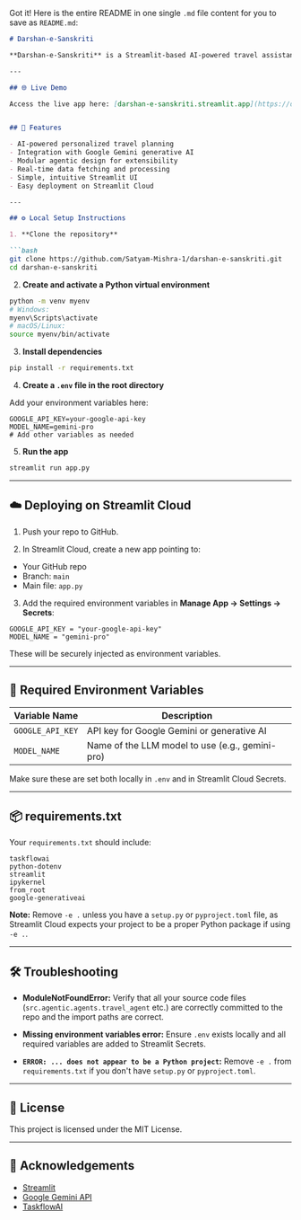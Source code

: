 Got it! Here is the entire README in one single `.md` file content for you to save as `README.md`:

```markdown
# Darshan-e-Sanskriti

**Darshan-e-Sanskriti** is a Streamlit-based AI-powered travel assistant that helps users explore Indian cultural heritage. It leverages large language models (LLMs) like Gemini to generate personalized travel itineraries and present cultural insights in an interactive, user-friendly web interface.

---

## 🌐 Live Demo

Access the live app here: [darshan-e-sanskriti.streamlit.app](https://darshan-e-sanskriti.streamlit.app)


## 🚀 Features

- AI-powered personalized travel planning  
- Integration with Google Gemini generative AI  
- Modular agentic design for extensibility  
- Real-time data fetching and processing  
- Simple, intuitive Streamlit UI  
- Easy deployment on Streamlit Cloud

---

## ⚙️ Local Setup Instructions

1. **Clone the repository**

```bash
git clone https://github.com/Satyam-Mishra-1/darshan-e-sanskriti.git
cd darshan-e-sanskriti
````

2. **Create and activate a Python virtual environment**

```bash
python -m venv myenv
# Windows:
myenv\Scripts\activate
# macOS/Linux:
source myenv/bin/activate
```

3. **Install dependencies**

```bash
pip install -r requirements.txt
```

4. **Create a `.env` file in the root directory**

Add your environment variables here:

```env
GOOGLE_API_KEY=your-google-api-key
MODEL_NAME=gemini-pro
# Add other variables as needed
```

5. **Run the app**

```bash
streamlit run app.py
```

---

## ☁️ Deploying on Streamlit Cloud

1. Push your repo to GitHub.

2. In Streamlit Cloud, create a new app pointing to:

* Your GitHub repo
* Branch: `main`
* Main file: `app.py`

3. Add the required environment variables in **Manage App → Settings → Secrets**:

```
GOOGLE_API_KEY = "your-google-api-key"
MODEL_NAME = "gemini-pro"
```

These will be securely injected as environment variables.

---

## 🔐 Required Environment Variables

| Variable Name    | Description                                     |
| ---------------- | ----------------------------------------------- |
| `GOOGLE_API_KEY` | API key for Google Gemini or generative AI      |
| `MODEL_NAME`     | Name of the LLM model to use (e.g., gemini-pro) |

Make sure these are set both locally in `.env` and in Streamlit Cloud Secrets.

---

## 📦 requirements.txt

Your `requirements.txt` should include:

```
taskflowai
python-dotenv
streamlit
ipykernel
from_root
google-generativeai
```

**Note:**
Remove `-e .` unless you have a `setup.py` or `pyproject.toml` file, as Streamlit Cloud expects your project to be a proper Python package if using `-e .`.

---

## 🛠 Troubleshooting

* **ModuleNotFoundError:** Verify that all your source code files (`src.agentic.agents.travel_agent` etc.) are correctly committed to the repo and the import paths are correct.

* **Missing environment variables error:** Ensure `.env` exists locally and all required variables are added to Streamlit Secrets.

* **`ERROR: ... does not appear to be a Python project`:**
  Remove `-e .` from `requirements.txt` if you don't have `setup.py` or `pyproject.toml`.

---

## 📜 License

This project is licensed under the MIT License.

---

## 🙏 Acknowledgements

* [Streamlit](https://streamlit.io)
* [Google Gemini API](https://ai.google.dev/)
* [TaskflowAI](https://pypi.org/project/taskflowai/)
